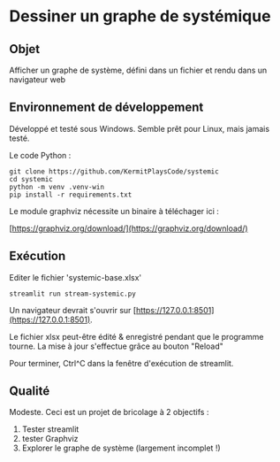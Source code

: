 # Dessiner un graphe de systémique

## Objet

Afficher un graphe de système, défini dans un fichier et rendu dans un navigateur web


## Environnement de développement

Développé et testé sous Windows.
Semble prêt pour Linux, mais jamais testé.

Le code Python :

```
git clone https://github.com/KermitPlaysCode/systemic
cd systemic
python -m venv .venv-win
pip install -r requirements.txt
```

Le module graphviz nécessite un binaire à téléchager ici :

[https://graphviz.org/download/](https://graphviz.org/download/)

## Exécution

Editer le fichier 'systemic-base.xlsx'

```
streamlit run stream-systemic.py
```

Un navigateur devrait s'ouvrir sur [https://127.0.0.1:8501](https://127.0.0.1:8501).

Le fichier xlsx peut-être édité & enregistré pendant que le programme tourne.
La mise à jour s'effectue grâce au bouton "Reload"

Pour terminer, Ctrl^C dans la fenêtre d'exécution de streamlit.

## Qualité

Modeste. Ceci est un projet de bricolage à 2 objectifs :

1. Tester streamlit
2. tester Graphviz
3. Explorer le graphe de système (largement incomplet !)
